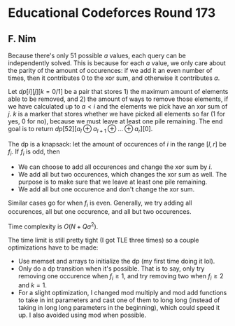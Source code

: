# Educational Codeforces Round 173

## F. Nim
Because there's only $51$ possible $a$ values, each query can be independently solved. This is because for each $a$ value, we only care about the parity of the amount of occurences: if we add it an even number of times, then it contributes $0$ to the xor sum, and otherwise it contributes $a$.

Let $dp[i][j][k=0/1]$ be a pair that stores 1) the maximum amount of elements able to be removed, and 2) the amount of ways to remove those elements, if we have calculated up to $a<i$ and the elements we pick have an xor sum of $j$. $k$ is a marker that stores whether we have picked all elements so far ($1$ for yes, $0$ for no), because we must leave at least one pile remaining. The end goal is to return $dp[52][a_l\oplus{a_{l+1}}\oplus\dots\oplus{a_r}][0]$.

The dp is a knapsack: let the amount of occurences of $i$ in the range $[l,r]$ be $f_i$. If $f_i$ is odd, then
 - We can choose to add all occurences and change the xor sum by $i$.
 - We add all but two occurences, which changes the xor sum as well. The purpose is to make sure that we leave at least one pile remaining.
 - We add all but one occurence and don't change the xor sum.

Similar cases go for when $f_i$ is even. Generally, we try adding all occurences, all but one occurence, and all but two occurences.

Time complexity is $O(N+Qa^2)$. 

The time limit is still pretty tight (I got TLE three times) so a couple optimizations have to be made:
 - Use memset and arrays to initialize the dp (my first time doing it lol).
 - Only do a dp transition when it's possible. That is to say, only try removing one occurence when $f_i\ge{1}$, and try removing two when $f_i\ge{2}$ and $k=1$.
 - For a slight optimization, I changed mod multiply and mod add functions to take in int parameters and cast one of them to long long (instead of taking in long long parameters in the beginning), which could speed it up. I also avoided using mod when possible.